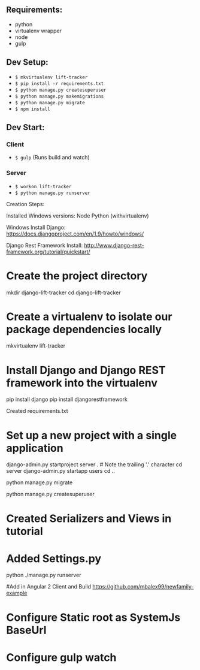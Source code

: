 ## Requirements:
- python
- virtualenv wrapper
- node
- gulp

## Dev Setup:
- `$ mkvirtualenv lift-tracker`
- `$ pip install -r requirements.txt`
- `$ python manage.py createsuperuser`
- `$ python manage.py makemigrations`
- `$ python manage.py migrate`
- `$ npm install`

## Dev Start:
### Client
- `$ gulp` (Runs build and watch)

### Server
- `$ workon lift-tracker`
- `$ python manage.py runserver`


Creation Steps:

Installed Windows versions:
Node
Python (withvirtualenv)

Windows Install Django:
https://docs.djangoproject.com/en/1.9/howto/windows/

Django Rest Framework Install:
http://www.django-rest-framework.org/tutorial/quickstart/

# Create the project directory
mkdir django-lift-tracker
cd django-lift-tracker

# Create a virtualenv to isolate our package dependencies locally
mkvirtualenv lift-tracker


# Install Django and Django REST framework into the virtualenv
pip install django
pip install djangorestframework

Created requirements.txt

# Set up a new project with a single application
django-admin.py startproject server .  # Note the trailing '.' character
cd server
django-admin.py startapp users
cd ..

python manage.py migrate

python manage.py createsuperuser

# Created Serializers and Views in tutorial
# Added Settings.py

python ./manage.py runserver


#Add in Angular 2 Client and Build
https://github.com/mbalex99/newfamily-example

# Configure Static root as SystemJs BaseUrl

# Configure gulp watch
